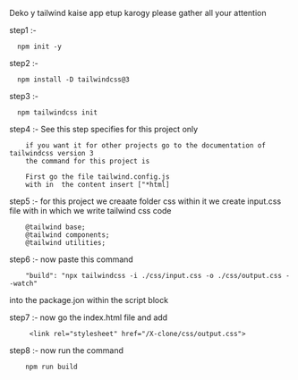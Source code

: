 Deko y tailwind kaise app etup karogy
please gather all your attention

step1 :- 

      npm init -y

step2 :- 
      
      npm install -D tailwindcss@3

step3 :- 

      npm tailwindcss init

step4 :- See this step specifies for this project only 

        if you want it for other projects go to the documentation of tailwindcss version 3
        the command for this project is

        First go the file tailwind.config.js
        with in  the content insert ["*html]

step5 :- for this project we creaate folder css within it we create input.css file with in which we write tailwind css code 
        
        @tailwind base;
        @tailwind components;
        @tailwind utilities;

step6 :- now paste this command
       
        "build": "npx tailwindcss -i ./css/input.css -o ./css/output.css --watch"
into the package.jon 
within the script block

step7 :- now go the index.html file
         and add 
         
         <link rel="stylesheet" href="/X-clone/css/output.css">

step8 :- now run the command 
        
        npm run build

